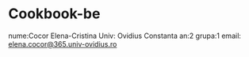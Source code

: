 # Cookbook-be
nume:Cocor Elena-Cristina
Univ: Ovidius Constanta
an:2
grupa:1
email: elena.cocor@365.univ-ovidius.ro
